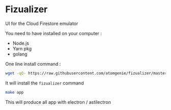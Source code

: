 # Fizualizer

UI for the Cloud Firestore emulator

You need to have installed on your computer :

-   Node.js
-   Yarn pkg
-   golang

One line install command :

```sh
wget -qO- https://raw.githubusercontent.com/atomgenie/fizualizer/master/oneline-install.sh | bash
```

It will install the `fizualizer` command

```sh
make app
```

This will produce all app with electron / astilectron
